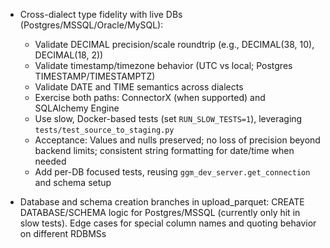 * Cross-dialect type fidelity with live DBs (Postgres/MSSQL/Oracle/MySQL):
	- Validate DECIMAL precision/scale roundtrip (e.g., DECIMAL(38, 10), DECIMAL(18, 2))
	- Validate timestamp/timezone behavior (UTC vs local; Postgres TIMESTAMP/TIMESTAMPTZ)
	- Validate DATE and TIME semantics across dialects
	- Exercise both paths: ConnectorX (when supported) and SQLAlchemy Engine
	- Use slow, Docker-based tests (set `RUN_SLOW_TESTS=1`), leveraging `tests/test_source_to_staging.py`
	- Acceptance: Values and nulls preserved; no loss of precision beyond backend limits; consistent string formatting for date/time when needed
	- Add per-DB focused tests, reusing `ggm_dev_server.get_connection` and schema setup

* Database and schema creation branches in upload_parquet:
CREATE DATABASE/SCHEMA logic for Postgres/MSSQL (currently only hit in slow tests).
Edge cases for special column names and quoting behavior on different RDBMSs